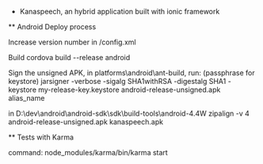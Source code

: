 * Kanaspeech, an hybrid application built with ionic framework

** Android Deploy process

Increase version number in /config.xml

<widget id="com.ionicframework.kanaspeech" version="0.0.2" xmlns="http://www.w3.org/ns/widgets" xmlns:cdv="http://cordova.apache.org/ns/1.0">

Build
cordova build --release android

Sign the unsigned APK, in platforms\android\ant-build, run: (passphrase for keystore)
jarsigner -verbose -sigalg SHA1withRSA -digestalg SHA1 -keystore my-release-key.keystore android-release-unsigned.apk alias_name

in D:\dev\android\android-sdk\sdk\build-tools\android-4.4W
zipalign -v 4 android-release-unsigned.apk kanaspeech.apk

** Tests with Karma

command: node_modules/karma/bin/karma start